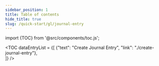 ```yaml
---
sidebar_position: 1
title: Table of contents
hide_title: true
slug: /quick-start/gl/journal-entry 
---
```


import {TOC} from '@src/components/toc.js';

<TOC
dataEntryList = {[
{"text": "Create Journal Entry", "link": "./create-journal-entry"},  
]}
/>
